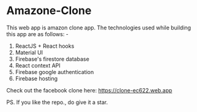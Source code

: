 # Amazone-Clone
This web app is amazon clone app. The technologies used while building this app are as follows: -
1. ReactJS + React hooks
1. Material UI
1. Firebase's firestore database
1. React context API
1. Firebase google authentication
1. Firebase hosting

Check out the facebook clone here: https://clone-ec622.web.app

PS. If you like the repo., do give it a star.
